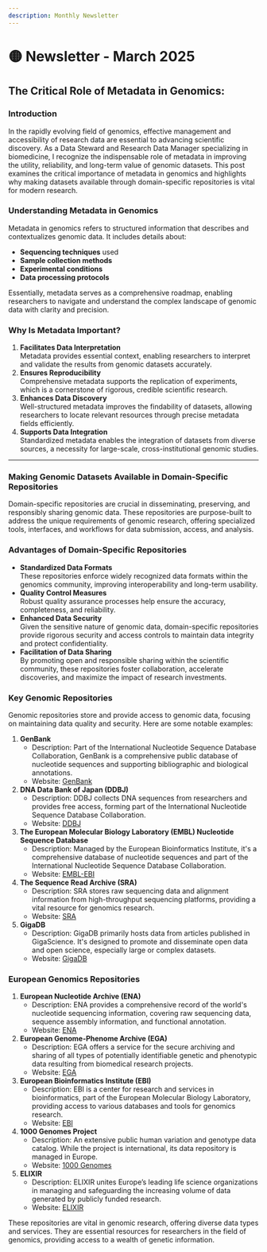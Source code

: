 ```yaml
---
description: Monthly Newsletter
---
```


# 🟡 Newsletter - March 2025

## The Critical Role of Metadata in Genomics:&#x20;

### Introduction

In the rapidly evolving field of genomics, effective management and accessibility of research data are essential to advancing scientific discovery. As a Data Steward and Research Data Manager specializing in biomedicine, I recognize the indispensable role of metadata in improving the utility, reliability, and long-term value of genomic datasets. This post examines the critical importance of metadata in genomics and highlights why making datasets available through domain-specific repositories is vital for modern research.

### Understanding Metadata in Genomics

Metadata in genomics refers to structured information that describes and contextualizes genomic data. It includes details about:

* **Sequencing techniques** used
* **Sample collection methods**
* **Experimental conditions**
* **Data processing protocols**

Essentially, metadata serves as a comprehensive roadmap, enabling researchers to navigate and understand the complex landscape of genomic data with clarity and precision.

### Why Is Metadata Important?

1. **Facilitates Data Interpretation**\
   Metadata provides essential context, enabling researchers to interpret and validate the results from genomic datasets accurately.
2. **Ensures Reproducibility**\
   Comprehensive metadata supports the replication of experiments, which is a cornerstone of rigorous, credible scientific research.
3. **Enhances Data Discovery**\
   Well-structured metadata improves the findability of datasets, allowing researchers to locate relevant resources through precise metadata fields efficiently.
4. **Supports Data Integration**\
   Standardized metadata enables the integration of datasets from diverse sources, a necessity for large-scale, cross-institutional genomic studies.

***

### Making Genomic Datasets Available in Domain-Specific Repositories

Domain-specific repositories are crucial in disseminating, preserving, and responsibly sharing genomic data. These repositories are purpose-built to address the unique requirements of genomic research, offering specialized tools, interfaces, and workflows for data submission, access, and analysis.

### Advantages of Domain-Specific Repositories

* **Standardized Data Formats**\
  These repositories enforce widely recognized data formats within the genomics community, improving interoperability and long-term usability.
* **Quality Control Measures**\
  Robust quality assurance processes help ensure the accuracy, completeness, and reliability.
* **Enhanced Data Security**\
  Given the sensitive nature of genomic data, domain-specific repositories provide rigorous security and access controls to maintain data integrity and protect confidentiality.
* **Facilitation of Data Sharing**\
  By promoting open and responsible sharing within the scientific community, these repositories foster collaboration, accelerate discoveries, and maximize the impact of research investments.

### Key Genomic Repositories

Genomic repositories store and provide access to genomic data, focusing on maintaining data quality and security. Here are some notable examples:

1. **GenBank**
   * Description: Part of the International Nucleotide Sequence Database Collaboration, GenBank is a comprehensive public database of nucleotide sequences and supporting bibliographic and biological annotations.
   * Website: [GenBank](https://www.ncbi.nlm.nih.gov/genbank/)
2. **DNA Data Bank of Japan (DDBJ)**
   * Description: DDBJ collects DNA sequences from researchers and provides free access, forming part of the International Nucleotide Sequence Database Collaboration.
   * Website: [DDBJ](https://www.ddbj.nig.ac.jp/)
3. **The European Molecular Biology Laboratory (EMBL) Nucleotide Sequence Database**
   * Description: Managed by the European Bioinformatics Institute, it's a comprehensive database of nucleotide sequences and part of the International Nucleotide Sequence Database Collaboration.
   * Website: [EMBL-EBI](https://www.ebi.ac.uk/)
4. **The Sequence Read Archive (SRA)**
   * Description: SRA stores raw sequencing data and alignment information from high-throughput sequencing platforms, providing a vital resource for genomics research.
   * Website: [SRA](https://www.ncbi.nlm.nih.gov/sra)
5. **GigaDB**
   * Description: GigaDB primarily hosts data from articles published in GigaScience. It's designed to promote and disseminate open data and open science, especially large or complex datasets.
   * Website: [GigaDB](http://gigadb.org/)

### European Genomics Repositories

1. **European Nucleotide Archive (ENA)**
   * Description: ENA provides a comprehensive record of the world's nucleotide sequencing information, covering raw sequencing data, sequence assembly information, and functional annotation.
   * Website: [ENA](https://www.ebi.ac.uk/ena)
2. **European Genome-Phenome Archive (EGA)**
   * Description: EGA offers a service for the secure archiving and sharing of all types of potentially identifiable genetic and phenotypic data resulting from biomedical research projects.
   * Website: [EGA](https://ega-archive.org/)
3. **European Bioinformatics Institute (EBI)**
   * Description: EBI is a center for research and services in bioinformatics, part of the European Molecular Biology Laboratory, providing access to various databases and tools for genomics research.
   * Website: [EBI](https://www.ebi.ac.uk/)
4. **1000 Genomes Project**
   * Description: An extensive public human variation and genotype data catalog. While the project is international, its data repository is managed in Europe.
   * Website: [1000 Genomes](http://www.internationalgenome.org/)
5. **ELIXIR**
   * Description: ELIXIR unites Europe’s leading life science organizations in managing and safeguarding the increasing volume of data generated by publicly funded research.
   * Website: [ELIXIR](https://elixir-europe.org/)

These repositories are vital in genomic research, offering diverse data types and services. They are essential resources for researchers in the field of genomics, providing access to a wealth of genetic information.

